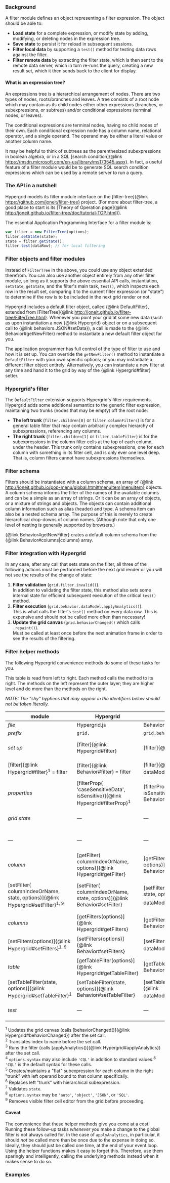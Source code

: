 ### Background

A filter module defines an object representing a filter expression. The object should be able to:
* **Load state** for a complete expression, or modify state by adding, modifying, or deleting nodes in the expression tree.
* **Save state** to persist it for reload in subsequent sessions.
* **Filter local data** by supporting a `test()` method for testing data rows against the filter.
* **Filter remote data** by extracting the filter state, which is then sent to the remote data server, which in turn re-runs the query, creating a new result set, which it then sends back to the client for display.

#### What is an expression tree?

An expressions tree is a hierarchical arrangement of nodes. There are two types of nodes, roots/branches and leaves. A tree consists of a root node which may contain as its child nodes either other expressions (branches, or subexpressions, or subtrees) and/or conditional expressions (terminal nodes, or leaves).

The conditional expressions are terminal nodes, having no child nodes of their own. Each conditional expression node has a column name, relational operator, and a single operand. The operand may be either a literal value or another column name.

It may be helpful to think of subtrees as the parenthesized subexpressions in boolean algebra, or in a SQL [search condition]{@link https://msdn.microsoft.com/en-us/library/ms173545.aspx}. In fact, a useful feature of a filter module would be to generate SQL search condition expressions which can be used by a remote server to run a query.

### The API in a nutshell

Hypergrid models its filter module interface on the [filter-tree]{@link https://github.com/joneit/filter-tree} project.
(For more about filter-tree, a good place to start is its [Theory of Operation page]{@link http://joneit.github.io/filter-tree/doc/tutorial-TOP.html}).

The essential Application Programming Interface for a filter module is:

```javascript
var filter = new FilterTree(options);
filter.setState(state);
state = filter.getState();
filter.test(dataRow); // for local filtering
```

### Filter objects and filter modules

Instead of `FilterTree` in the above, you could use any object extended therefrom. You can also use another object entirely from any other filter module, so long as it supports the above essential API calls, instantiation, `setState`, `getState`, and the filter's main task, `test()`, which inspects each row in the result set, comparing it to the current filter expression (or "state") to determine if the row is to be included in the next grid render or not.

Hypergrid includes a default filter object, called {@link DefaultFilter}, extended from [FilterTree]{@link http://joneit.github.io/filter-tree/FilterTree.html}. Whenever you point your grid at some new data (such as upon instantiation a new {@link Hypergrid} object or on a subsequent call to {@link behaviors.JSON#setData}), a call is made to the {@link Behavior#getNewFilter} method to instantiate a new default filter object for you.

The application programmer has full control of the type of filter to use and how it is set up. You can override the `getNewFilter()` method to instantiate a `DefaultFilter` with your own specific options; or you may instantiate a different filter object entirely. Alternatively, you can instantiate a new filter at any time and hand it to the grid by way of the {@link Hypergrid#filter} setter.

### Hypergrid's filter

The `DefaultFilter` extension supports Hypergrid's filter requirements. Hypergrid adds some additional semantics to the generic filter expression, maintaining two trunks (nodes that may be empty) off the root node:
* **The left trunk** (`filter.children[0]` or `filter.columnFilters`) is for a general table filter that may contain arbitrarily complex hierarchy of subexpressions, referencing any columns.
* **The right trunk** (`filter.children[1]` or `filter.tableFilter`) is for the subexpressions in the column filter cells at the top of each column, under the header. This trunk only contains subexpressions, one for each column with something in its filter cell, and is only ever one level deep. That is, column filters cannot have subexpressions themselves.

### Filter schema

Filters should be instantiated with a column schema, an array of {@link http://joneit.github.io/pop-menu/global.html#menuItem|menuItem} objects. A column schema informs the filter of the names of the available columns and can be a simple as an array of strings. Or it can be an array of objects, or a mixture of strings and objects. The objects can contain additional column information such as alias (header) and type. A schema item can also be a nested schema array. The purpose of this is merely to create hierarchical drop-downs of column names. (Although note that only one level of nesting is generally supported by browsers.)

{@link Behavior#getNewFilter} crates a default column schema from the {@link Behavior#columns|columns} array.

### Filter integration with Hypergrid

In any case, after any call that sets state on the filter, all three of the following actions _must_ be performed before the next grid render or you will not see the results of the change of state:
1. **Filter validation** (`grid.filter.invalid()`).<br> In addition to validating the filter state, this method also sets some internal state for efficient subsequent execution of the critical `test()` method.
2. **Filter execution** (`grid.behavior.dataModel.applyAnalytics()`).<br> This is what calls the filter's `test()` method on every data row. This is expensive and should not be called more often than necessary!
3. **Update the grid canvas** (`grid.behaviorChanged()` which calls `.repaint()`).<br> Must be called at least once before the next animation frame in order to see the results of the filtering.

### Filter helper methods

The following Hypergrid convenience methods do some of these tasks for you.

This table is read from left to right. Each method calls the method to its right. The methods on the left represent the outer layer; they are higher level and do more than the methods on the right.

_NOTE: The "shy" hyphens that may appear in the identifiers below should not be taken literally._

module | Hypergrid | behavior | dataModel | DefaultFilter | hyper-analytics | filter-tree
--- | --- | --- | --- | --- | --- | ---
_file_ | Hypergrid.js | Behavior.js | dataModel/JSON.js | DefaultFilter.js | DataSource&shy;GlobalFilter.js | &mdash;
_prefix_ | `grid.` | `grid.behavior.` | `grid.behavior.dataModel.` | `grid.filter.` | &mdash; | `grid.filter.`
_set up_ | [filter]{@link Hypergrid#filter} | [filter]{@link Behavior#filter} | [filter]{@link dataModels.JSON#filter} | &mdash; | [get(filter)]{@link http://openfin.github.io/hyper-analytics/DataSourceGlobalFilter.html#get} | &mdash;
 | [filter]{@link Hypergrid#filter}<sup>1</sup> = filter | [filter]{@link Behavior#filter} = filter | [filter]{@link dataModels.JSON#filter}<sup>2</sup> = filter | &mdash; | [set(filter)]{@link http://openfin.github.io/hyper-analytics/DataSourceGlobalFilter.html#set} | &mdash;
_properties_ | [filterProp(&#x200b;'caseSensitiveData', isSensitive)]{@link Hypergrid#filterProp}<sup>1</sup> | [filterProp(&#x200b;'caseSensitiveData', isSensitive)]{@link Behavior#filterProp} | [filterProp(&#x200b;'caseSensitiveData', isSensitive)]{@link dataModels.JSON#filterProp} | [prop({ caseSensitiveData: isSensitive })]{@link DefaultFilter#filterProp}
_grid state_ | &mdash; | &mdash; | &mdash; | &mdash; | &mdash; | [getState(options)]{@link http://joneit.github.io/filter-tree/FilterTree.html#getState}<sup>8</sup>
 | &mdash; | &mdash; | &mdash; | &mdash; | &mdash; | [setState(state, options)]{@link http://joneit.github.io/filter-tree/FilterTree.html#setState}<sup>8</sup>
_column_ | [getFilter(&#x200b;columnIndexOrName, options)]{@link Hypergrid#getFilter} | [getFilter(&#x200b;columnIndexOrName, options)]{@link Behavior#getFilter} | [getFilter(&#x200b;columnIndexOrName, options)]{@link dataModels.JSON#getFilter}<sup>3</sup> | [getColumnFilterState(&#x200b;columnIndexOrName, options)]{@link DefaultFilter#getColumnFilterState}<sup><sup>4, 5</sup></sup> | &mdash; | [getState(options)]{@link http://joneit.github.io/filter-tree/FilterTree.html#getState}<sup>8</sup>
 | [setFilter(&#x200b;columnIndexOrName, state, options)]{@link Hypergrid#setFilter}<sup>1, 9</sup> | [setFilter(&#x200b;columnIndexOrName, state, options)]{@link Behavior#setFilter} | [setFilter(&#x200b;columnIndexOrName, state, options)]{@link dataModels.JSON#setFilter}<sup><sup>2, 3</sup></sup> | [setColumnFilterState(&#x200b;columnIndexOrName, state, options)]{@link DefaultFilter#setColumnFilterState}<sup><sup>4, 5, 7</sup></sup> | &mdash; | [setState(state, options)]{@link http://joneit.github.io/filter-tree/FilterTree.html#setState}<sup>8</sup>
_columns_ | [getFilters(options)]{@link Hypergrid#getFilters} | [getFilters(options)]{@link Behavior#getFilters} | [getFilters(options)]{@link dataModels.JSON#getFilters} | [getColumnFiltersState(&#x200b;options)]{@link DefaultFilter#getColumnFiltersState} | &mdash; | [getState(options)]{@link http://joneit.github.io/filter-tree/FilterTree.html#getState}<sup>8</sup>
 | [setFilters(options)]{@link Hypergrid#setFilters}<sup>1, 9</sup> | [setFilters(options)]{@link Behavior#setFilters} | [setFilters(options)]{@link dataModels.JSON#setFilters}<sup>3</sup> | [setColumnFiltersState(&#x200b;state, options)]{@link DefaultFilter#setColumnFiltersState}<sup>7</sup> | &mdash; | [setState(state, options)]{@link http://joneit.github.io/filter-tree/FilterTree.html#setState}<sup>8</sup>
_table_ | [getTableFilter(options)]{@link Hypergrid#getTableFilter} | [getTableFilter(options)]{@link Behavior#getTableFilter} | [getTableFilter(options)]{@link dataModels.JSON#getTableFilter} | [getTableFilterState(options)]{@link DefaultFilter#getTableFilterState}<sup>6</sup> | &mdash; | [getState(options)]{@link http://joneit.github.io/filter-tree/FilterTree.html#getState}<sup>8</sup>
 | [setTableFilter(state, options)]{@link Hypergrid#setTableFilter}<sup>1</sup> | [setTableFilter(state, options)]{@link Behavior#setTableFilter} | [setTableFilter(state, options)]{@link dataModels.JSON#setTableFilter}<sup>2</sup> | [setTableFilterState(state, options)]{@link DefaultFilter#setTableFilterState}<sup>6, 7</sup> | &mdash; | [setState(state, options)]{@link http://joneit.github.io/filter-tree/FilterTree.html#setState}<sup>8</sup>
_test_ | &mdash; | &mdash; | [applyAnalytics()]{@link dataModels.JSON#applyAnalytics} | &mdash; | [apply()]{@link http://openfin.github.io/hyper-analytics/DataSourceGlobalFilter.html#apply} | [test(dataRow)]{@link http://joneit.github.io/filter-tree/FilterTree.html#test}

<sup>1</sup> Updates the grid canvas (calls [behaviorChanged()]{@link Hypergrid#behaviorChanged}) after the set call.<br>
<sup>2</sup> Translates index to name before the set call.<br>
<sup>3</sup> Runs the filter (calls [applyAnalytics()]{@link Hypergrid#applyAnalytics}) after the set call.<br>
<sup>4</sup> `options.syntax` may also include `'CQL'` in addition to standard values.<sup>8</sup> `'CQL'` is the default syntax for these calls.<br>
<sup>5</sup> Creates/maintains a "flat" subexpression for each column in the right "trunk" with left operand bound to that column specifically.<br>
<sup>6</sup> Replaces left "trunk" with hierarchical subexpression.<br>
<sup>7</sup> Validates `state`.<br>
<sup>8</sup> `options.syntax` may be `'auto'`, `'object'`, `'JSON'`, or `'SQL'`.<br>
<sup>9</sup> Removes visible filter cell editor from the grid before proceeding.
 
#### Caveat

The convenience that these helper methods give you come at a cost. Running these follow-up tasks _whenever_ you make a change to the global filter is not always called for. In the case of `applyAnalytics`, in particular, it should _not_ be called more than be once due to the expense in doing so. Ideally, they should just be called one time, at the end of your event loop. Using the helper functions makes it easy to forget this. Therefore, use them sparingly and intelligently, calling the underlying methods instead when it makes sense to do so.

### Examples

